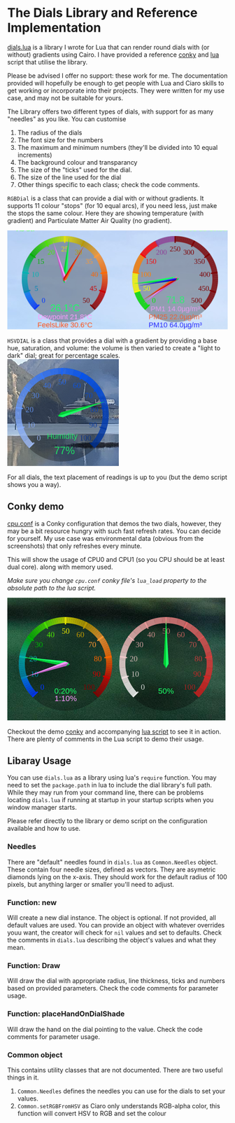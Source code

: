 # The Dials Library and Reference Implementation

[dials.lua](./dials.lua) is a library I wrote for Lua that can render round dials with (or without) gradients using Cairo.  I have provided a reference [conky](./cpu.conf) and [lua](./cpudial.lua) script that utilise the library.

Please be advised I offer no support: these work for me.  The documentation provided will hopefully be enough to get people with Lua and Ciaro skills to get working or incorporate into their projects.  They were written for my use case, and may not be suitable for yours. 

The Library offers two different types of dials, with support for as many "needles" as you like.  You can customise 

1. The radius of the dials
2. The font size for the numbers
3. The maximum and minimum numbers (they'll be divided into 10 equal increments)
4. The background colour and transparancy
5. The size of the "ticks" used for the dial.
6. The size of the line used for the dial
7. Other things specific to each class; check the code comments.

`RGBDial` is a class that can provide a dial with or without gradients.  It supports 11 colour "stops" (for 10 equal arcs), if you need less, just make the stops the same colour.  Here they are showing temperature (with gradient) and Particulate Matter Air Quality (no gradient).

![RDBDial Screenshot](./images/RGBDial.png)

`HSVDIAL` is a class that provides a dial with a gradient by providing a base hue, saturation, and volume: the volume is then varied to create a "light to dark" dial; great for percentage scales.
![HSVDial Screenshot](./images/HSVDial.png)

For all dials, the text placement of readings is up to you (but the demo script shows you a way).

## Conky demo

[cpu.conf](./cpu.conf) is a Conky configuration that demos the two dials, however, they may be a bit resource hungry with such fast refresh rates.  You can decide for yourself.  My use case was environmental data (obvious from the screenshots) that only refreshes every minute.

This will show the usage of CPU0 and CPU1 (so you CPU should be at least dual core). along with memory used.

*Make sure you change `cpu.conf` conky file's `lua_load` property to the absolute path to the lua script.*

![CPU Conky Demo](./images/cpu.png)

Checkout the demo [conky](./cpu.conf) and accompanying [lua script](./cpudial.lua) to see it in action.  There are plenty of comments in the Lua script to demo their usage.

## Libaray Usage

You can use `dials.lua` as a library using lua's `require` function.  You may need to set the `package.path` in lua to include the dial library's full path.  While they may run from your command line, there can be problems locating `dials.lua` if running at startup in your startup scripts when you window manager starts.

Please refer directly to the library or demo script on the configuration available and how to use.

### Needles

There are "default" needles found in `dials.lua` as `Common.Needles` object.  These contain four needle sizes, defined as vectors.  They are asymetric diamonds lying on the x-axis.  They should work for the default radius of 100 pixels, but anything larger or smaller you'll need to adjust.

### Function: new

Will create a new dial instance.  The object is optional.  If not provided, all default values are used.  You can provide an object with whatever overrides youu want, the creator will check for `nil` values and set to defaults.  Check the comments in `dials.lua` describing the object's values and what they mean.

### Function: Draw

Will draw the dial with appropriate radius, line thickness, ticks and numbers based on provided parameters.  Check the code comments for parameter usage.

### Function: placeHandOnDialShade

Will draw the hand on the dial pointing to the value.  Check the code comments for parameter usage.

### Common object

This contains utility classes that are not documented.  There are two useful things in it.

1. `Common.Needles` defines the needles you can use for the dials to set your values.
2. `Common.setRGBFromHSV` as Ciaro only understands RGB-alpha color, this function will convert HSV to RGB and set the colour
